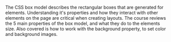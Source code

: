 The CSS box model describes the rectangular boxes that are generated for elements. Understanding it's properties and how they interact with other elements on the page are critical when creating layouts. The course reviews the 5 main properties of the box model, and what they do to the elements size. Also covered is how to work with the background property, to set color and background images.
